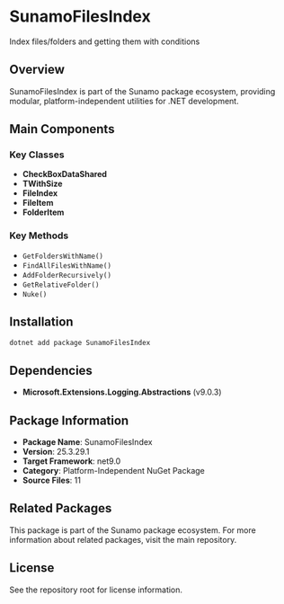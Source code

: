 # SunamoFilesIndex

Index files/folders and getting them with conditions

## Overview

SunamoFilesIndex is part of the Sunamo package ecosystem, providing modular, platform-independent utilities for .NET development.

## Main Components

### Key Classes

- **CheckBoxDataShared**
- **TWithSize**
- **FileIndex**
- **FileItem**
- **FolderItem**

### Key Methods

- `GetFoldersWithName()`
- `FindAllFilesWithName()`
- `AddFolderRecursively()`
- `GetRelativeFolder()`
- `Nuke()`

## Installation

```bash
dotnet add package SunamoFilesIndex
```

## Dependencies

- **Microsoft.Extensions.Logging.Abstractions** (v9.0.3)

## Package Information

- **Package Name**: SunamoFilesIndex
- **Version**: 25.3.29.1
- **Target Framework**: net9.0
- **Category**: Platform-Independent NuGet Package
- **Source Files**: 11

## Related Packages

This package is part of the Sunamo package ecosystem. For more information about related packages, visit the main repository.

## License

See the repository root for license information.
